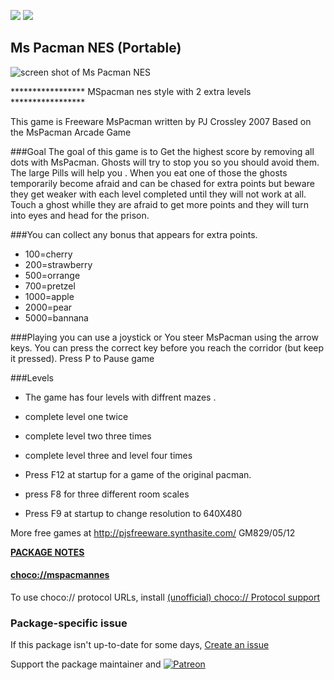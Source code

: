 [![](https://img.shields.io/chocolatey/v/mspacmannes?color=green&label=mspacmannes)](https://chocolatey.org/packages/mspacmannes) [![](https://img.shields.io/chocolatey/dt/mspacmannes)](https://chocolatey.org/packages/mspacmannes)

## Ms Pacman NES (Portable)

![screen shot of Ms Pacman NES](http://pjsfreeware.synthasite.com/resources/ms.png)

***************** MSpacman nes style with 2 extra levels *****************

This game is Freeware
MsPacman
written by PJ Crossley 2007
Based on the MsPacman Arcade Game

###Goal
The goal of this game is to Get the highest score by removing all dots with MsPacman. Ghosts will try to stop you so you should avoid them. 
The large Pills will help you . When you eat one of those the ghosts temporarily become afraid and can be chased for extra points but beware they get weaker with each level completed until they will not work at all. Touch a ghost whille they are afraid to get more points and they will turn into eyes and head for the prison.

###You can collect any bonus that appears for extra points. 
* 100=cherry 
* 200=strawberry 
* 500=orrange 
* 700=pretzel
* 1000=apple
* 2000=pear
* 5000=bannana

###Playing
you can use a joystick or You steer MsPacman using the arrow keys. You can  press the correct key before you reach the corridor (but keep it pressed).
Press P to Pause game

###Levels
* The game has four levels with diffrent mazes .
* complete level one twice
* complete level two three times
* complete level three and level four times

* Press F12 at startup for a game of the original pacman.
* press F8 for three different room scales
* Press F9 at startup to change resolution to 640X480

More free games at http://pjsfreeware.synthasite.com/
GM829/05/12

**[PACKAGE NOTES](https://github.com/bcurran3/ChocolateyPackages/blob/master/mspacman/readme.md)**

#### [choco://mspacmannes](choco://mspacmannes)
To use choco:// protocol URLs, install [(unofficial) choco:// Protocol support ](https://chocolatey.org/packages/choco-protocol-support)

### Package-specific issue
If this package isn't up-to-date for some days, [Create an issue](https://github.com/tunisiano187/Chocolatey-packages/issues/new/choose)

Support the package maintainer and [![Patreon](https://cdn.jsdelivr.net/gh/tunisiano187/Chocolatey-packages@d15c4e19c709e7148588d4523ffc6dd3cd3c7e5e/icons/patreon.png)](https://www.patreon.com/bePatron?u=39585820)
